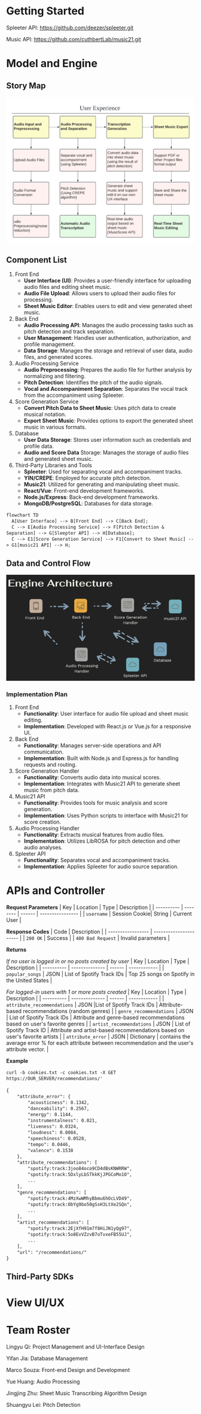 # Getting Started
Spleeter API: https://github.com/deezer/spleeter.git

Music API: https://github.com/cuthbertLab/music21.git

# Model and Engine

## Story Map

![story map](./fig/story_map.jpg)

## Component List

1. Front End
   - **User Interface (UI)**: Provides a user-friendly interface for uploading audio files and editing sheet music.
   - **Audio File Upload**: Allows users to upload their audio files for processing.
   - **Sheet Music Editor**: Enables users to edit and view generated sheet music.
2. Back End
   - **Audio Processing API**: Manages the audio processing tasks such as pitch detection and track separation.
   - **User Management**: Handles user authentication, authorization, and profile management.
   - **Data Storage**: Manages the storage and retrieval of user data, audio files, and generated scores.
3. Audio Processing Service
   - **Audio Preprocessing**: Prepares the audio file for further analysis by normalizing and filtering.
   - **Pitch Detection**: Identifies the pitch of the audio signals.
   - **Vocal and Accompaniment Separation**: Separates the vocal track from the accompaniment using Spleeter.
4. Score Generation Service
   - **Convert Pitch Data to Sheet Music**: Uses pitch data to create musical notation.
   - **Export Sheet Music**: Provides options to export the generated sheet music in various formats.
5. Database
   - **User Data Storage**: Stores user information such as credentials and profile data.
   - **Audio and Score Data** Storage: Manages the storage of audio files and generated sheet music.
6. Third-Party Libraries and Tools
   - **Spleeter**: Used for separating vocal and accompaniment tracks.
   - **YIN/CREPE**: Employed for accurate pitch detection.
   - **Music21**: Utilized for generating and manipulating sheet music.
   - **React/Vue**: Front-end development frameworks.
   - **Node.js/Express**: Back-end development frameworks.
   - **MongoDB/PostgreSQL**: Databases for data storage.

```mermaid
flowchart TD
  A[User Interface] --> B[Front End] --> C[Back End];
  C --> E[Audio Processing Service] --> F[Pitch Detection & Separation] --> G[Sleepter API] --> H[Database];
  C --> E1[Score Generation Service] --> F1[Convert to Sheet Music] --> G1[music21 API] --> H;
```

## Data and Control Flow

![engine architecture](./fig/engine_arch.png)

### Implementation Plan

1. Front End
   - **Functionality**: User interface for audio file upload and sheet music editing.
   - **Implementation**: Developed with React.js or Vue.js for a responsive UI.
2. Back End
   - **Functionality**: Manages server-side operations and API communication.
   - **Implementation**: Built with Node.js and Express.js for handling requests and routing.
3. Score Generation Handler
   - **Functionality**: Converts audio data into musical scores.
   - **Implementation**: Integrates with Music21 API to generate sheet music from pitch data.
4. Music21 API
   - **Functionality**: Provides tools for music analysis and score generation.
   - **Implementation**: Uses Python scripts to interface with Music21 for score creation.
5. Audio Processing Handler
   - **Functionality**: Extracts musical features from audio files.
   - **Implementation**: Utilizes LibROSA for pitch detection and other audio analyses.
6. Spleeter API
   - **Functionality**: Separates vocal and accompaniment tracks.
   - **Implementation**: Applies Spleeter for audio source separation.


# APIs and Controller

**Request Parameters**
| Key        | Location | Type   | Description      |
| ---------- | -------- | ------ | ---------------- |
| `username` | Session Cookie| String | Current User |

**Response Codes**
| Code              | Description            |
| ----------------- | ---------------------- |
| `200 OK`     | Success                |
| `400 Bad Request` | Invalid parameters     |

**Returns**

*If no user is logged in or no posts created by user*
| Key        | Location       | Type   | Description  |
| ---------- | -------------- | ------ | ------------ |
| `popular_songs` | JSON | List of Spotify Track IDs | Top 25 songs on Spotify in the United States |

*For logged-in users with 1 or more posts created*
| Key        | Location       | Type   | Description  |
| ---------- | -------------- | ------ | ------------ |
| `attribute_recommendations` | JSON |List of Spotify Track IDs | Attribute-based recommendations (random genres) |
| `genre_recommendations` | JSON | List of Spotify Track IDs | Attribute and genre-based recommendations based on user's favorite genres |
| `artist_recommendations` | JSON | List of Spotify Track ID | Attribute and artist-based recommendations based on user's favorite artists | 
| `attribute_error` | JSON | Dictionary | contains the average error % for each attribute between recommendation and the user's attribute vector. | 

**Example**
~~~ 
curl -b cookies.txt -c cookies.txt -X GET https://OUR_SERVER/recommendations/'

{
    "attribute_error": {
        "acousticness": 0.1342,
        "danceability": 0.2567,
        "energy": 0.1144,
        "instrumentalness": 0.021,
        "liveness": 0.0324,
        "loudness": 0.0084,
        "speechiness": 0.0528,
        "tempo": 0.0446,
        "valence": 0.1538
    },
    "attribute_recommendations": [
        "spotify:track:3joo84oco9CD4dBsKNWRRW",
        "spotify:track:5DxlyLbSTkkKjJPGCoMo1O",
        ...
    ],
    "genre_recommendations": [
        "spotify:track:4MzXwWMhyBbmu6hOcLVD49",
        "spotify:track:0bYg9bo50gSsH3LtXe2SQn",
        ...
    ],
    "artist_recommendations": [
        "spotify:track:2EjXfH91m7f8HiJN1yQg97",
        "spotify:track:5o8EvVZzvB7oTvxeFB55UJ",
        ...
    ],
    "url": "/recommendations/"
}
~~~

## Third-Party SDKs

# View UI/UX

# Team Roster
Lingyu Qi: Project Management and UI-Interface Design

Yifan Jia: Database Management

Marco Souza: Front-end Design and Development

Yue Huang: Audio Processing

Jingjing Zhu: Sheet Music Transcribing Algorithm Design

Shuangyu Lei: Pitch Detection
